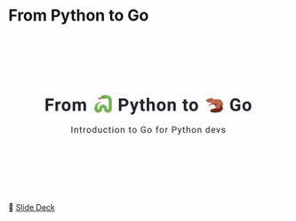 # From Python to Go

[![](images/slide.png)](https://boisgera.github.io/python-to-go/)

📖 [Slide Deck](https://boisgera.github.io/python-to-go/)